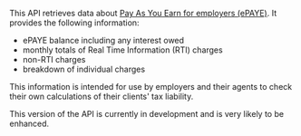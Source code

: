 This API retrieves data about <a href="https://www.gov.uk/paye-for-employers">Pay As You Earn for employers (ePAYE)</a>. It provides the following information:

* ePAYE balance including any interest owed
* monthly totals of Real Time Information (RTI) charges
* non-RTI charges
* breakdown of individual charges

This information is intended for use by employers and their agents to check their own calculations of their clients' tax liability.

This version of the API is currently in development and is very likely to be enhanced.
